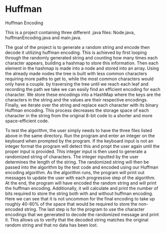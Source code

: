 # Huffman
Huffman Encoding

This is a project containing three different .java files: Node.java, huffmanEncoding.java and main.java.

The goal of the project is to generate a random string and encode then decode it utilizing huffman encoding. This is achieved by first looping through the randomly generated string and counting how many times each character appears, building a hashmap to store this information. Then each element in the hashmap is made into a node and stored into an array. Using the already made nodes the tree is built with less common characters requiring more paths to get to, while the most common characters would only have a couple. by traversing the tree until we reach each leaf and recording the path we take we can easily find an efficient encoding for each character. We store these encodings into a HashMap where the keys are the characters in the string and the values are their respective encodings. Finally, we iterate over the string and replace each character with its binary Huffman encoding. This process decreases the storage space of each character in the string from the original 8-bit code to a shorter and more space-efficient code.

To test the algorithm, the user simply needs to have the three files listed above in the same directory. Run the program and enter an integer on the keyboard when prompted by the program. If the keyboard input is not an integer format the program will detect this and propt the user again until the proper input is provided. This integer input is then used to generate a randomized string of characters. The integer inputted by the user determines the length of the string. The randomized string will then be passed into the algorithm by the test code and encoded using our Huffman encoding algorithm. As the algorithm runs, the program will print out messages to update the user with each progressive step of the algorithm. At the end, the program will have encoded the random string and will print the huffman encoding. Additionally, it will calculate and print the number of bits required to store the string both with and without huffman encoding. Here we can see that it is not uncommon for the final encoding to take up roughly 40-60% of the space that would be required to store the non-encoded string. The last step is for the program to use the character encodings that we generated to decode the randomized message and print it. This allows us to verify that the decoded string matches the original random string and that no data has been lost.        
